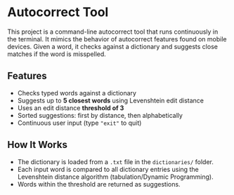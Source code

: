 # Autocorrect Tool

This project is a command-line autocorrect tool that runs continuously in the terminal. It mimics the behavior of autocorrect features found on mobile devices. Given a word, it checks against a dictionary and suggests close matches if the word is misspelled.

## Features
- Checks typed words against a dictionary
- Suggests up to **5 closest words** using Levenshtein edit distance
- Uses an edit distance **threshold of 3**
- Sorted suggestions: first by distance, then alphabetically
- Continuous user input (type `"exit"` to quit)

## How It Works
- The dictionary is loaded from a `.txt` file in the `dictionaries/` folder.
- Each input word is compared to all dictionary entries using the Levenshtein distance algorithm (tabulation/Dynamic Programming).
- Words within the threshold are returned as suggestions.